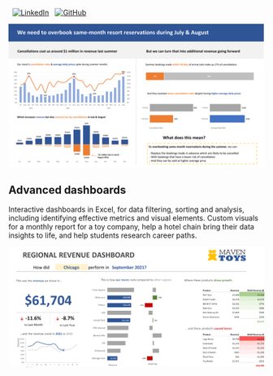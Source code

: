 &nbsp;
[![LinkedIn](https://img.shields.io/badge/LinkedIn-Tudor%20Olariu-blue?logo=linkedin&logoColor=white)](https://www.linkedin.com/in/tudor-olariu/)
&nbsp;
[![GitHub](https://img.shields.io/badge/GitHub-Tudor%20Olariu-black?logo=github&logoColor=white)](https://github.com/Teebawr)

![Screenshot](TO_MHG_Dashboard.png)

## Advanced dashboards

Interactive dashboards in Excel, for data filtering, sorting and analysis, including identifying effective metrics and visual elements. Custom visuals for a monthly report for a toy company, help a hotel chain bring their data insights to life, and help students research career paths.

![Screenshot](TO_MavenToys_Dashboard.png)
